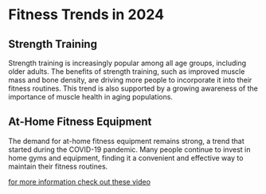 # Fitness Trends in 2024

## Strength Training

Strength training is increasingly popular among all age groups, including older adults. The benefits of strength training, such as improved muscle mass and bone density, are driving more people to incorporate it into their fitness routines. This trend is also supported by a growing awareness of the importance of muscle health in aging populations.

## At-Home Fitness Equipment

The demand for at-home fitness equipment remains strong, a trend that started during the COVID-19 pandemic. Many people continue to invest in home gyms and equipment, finding it a convenient and effective way to maintain their fitness routines.

[for more information ](https://murrylifelinecareers.blogspot.com/2024/08/fastest-growing-exercise-trend-in-2024.html)
 [check out these video](https://youtube.com/shorts/2xItyR7CJHs) 
